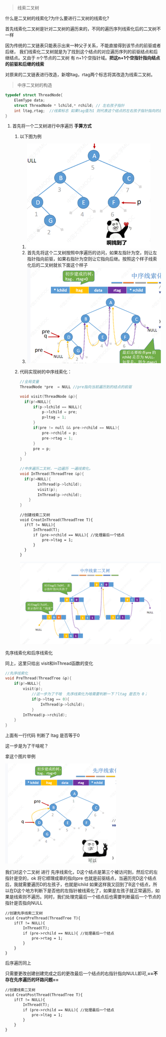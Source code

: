 > 线索二叉树

什么是二叉树的线索化?为什么要进行二叉树的线索化?

首先线索化二叉树是针对二叉树的遍历来的，不同的遍历序列线索化后的二叉树不一样

因为传统的二叉链表只能表示出来一种父子关系，不能直接得到该节点的前驱或者后继， 我们线索化二叉树就是为了找到这个结点的对应遍历序列的前驱结点和后继结点。又由于 n个节点的二叉树 有 n+1个空指针域。**把这n+1个空指针指向结点的前驱和后继的线索**

对原来的二叉链表进行改造，新增ltag，rtag两个标志将其改造为线索二叉树。

> 中序二叉树的构造

```C
typedef struct ThreadNode{
    ElemType data;
    struct ThreadNode * lchild,* rchild; // 左右孩子指针
    int ltag,rtag;  //线索标志 如果tag值为1 则代表这个结点的左右孩子指针指向的是线索
}
```

1. 首先将一个二叉树进行中序遍历  **手算方式**

   1. 以下图为例

      1. <img src="../../image/数据结构/image-20250309164452929.png" alt="image-20250309164452929" style="zoom: 80%;" />
      2. 首先先将这个二叉树按照中序遍历的访问，如果左指针为空，则让左指针指向前驱，如果右指针为空则让它指向后继。按照这个样子线索化后的二叉树就长下面这个样子
      3. <img src="../../image/数据结构/image-20250309164747795.png" alt="image-20250309164747795" style="zoom:80%;" />

   2. 代码实现树的中序线索化：

      ```C
      //全局变量
      ThreadNode *pre  = NULL //pre指向当前遍历到的结点的前驱
      ```

      ```C
      void visit(ThreadNode &p){
      	if(p!=NULL){
      		if(p->lchild == NULL){
      			p->lchild = pre;
      			p>ltag = 1;
      		}
      		if(pre != null && pre->rchild == NULL){
      			pre->rchild = p;
      			pre->rtag = 1;
      		}
      		pre = p;
      	}
      }
      ```

      ```C
      //中序遍历二叉树，一边遍历 一遍线索化。
      void InThread(ThreadTree &p){
      	if(p!=NULL){
              InThread(p->lchild);
              visit(p);
              InThread(p->rchild);
          }
      }
      ```

      ```
      //创建线索二叉树
      void CreatInThread(ThreadTree T){
      	if(T != NULL){
      		InThread(T);
      		if (pre->rchild == NULL){ //处理最后一个结点
      			pre->ltag = 1;
      		}
      	}
      }
      ```

      <img src="../../image/数据结构/image-20250309165854079.png" alt="image-20250309165854079" style="zoom:80%;" />

先序线索化和后序线索化

同上，这里只给出 visit和InThread函数的变化

```C
//先序线索化
void PreThread(ThreadTree &p){
	if(p!=NULL){
        visit(p);
            //这一步为了干啥  先序线索化为啥需要判断一下？ltag 是否为 0；
        	if(p->ltag == 0){
                InThread(p->lchild);
            }
        InThread(p->rchild);
    }
}
```

上面有一行代码 判断了 ltag 是否等于0  

这一步是为了干啥呢？

拿这个图片举例

<img src="../../image/数据结构/image-20250309170541017.png" alt="image-20250309170541017" style="zoom: 50%;" />

我们对这个二叉树 进行 先序线索化，D这个结点是第三个被访问到，然后它的左指针是空的，ok 将它顺理成章的指向pre 也就是前驱结点，当遍历完D这个结点后，我就需要遍历D的左孩子，也就是lchild 如果这样我又回到了B这个结点，所以在D这个地方判断下是否他的左指针被线索化了，如果是左孩子就正常遍历，如果是线索则不遍历。同时，我们处理完最后一个结点后也需要判断最后一个节点的指针是否指向NULL

```
//创建先序线索二叉树
void CreatPreThread(ThreadTree T){
	if(T != NULL){
		InThread(T);
		if (pre->rchild == NULL){ //处理最后一个结点
			pre->rtag = 1;
		}
	}
}
```

 后序遍历同上

只需要更改创建创建完成之后的更改最后一个结点的右指针指向NULL即可,**==不存在先序遍历的环路问题==**

```
//创建线索二叉树
void CreatPostThread(ThreadTree T){
	if(T != NULL){
		InThread(T);
		if (pre->rchild == NULL){ //处理最后一个结点
			pre->ltag = 1;
		}
	}
}
```

